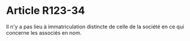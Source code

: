 # Article R123-34

Il n'y a pas lieu à immatriculation distincte de celle de la société en ce qui concerne les associés en nom.